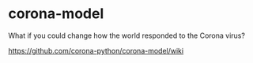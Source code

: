 # corona-model
What if you could change how the world responded to the Corona virus?

https://github.com/corona-python/corona-model/wiki


